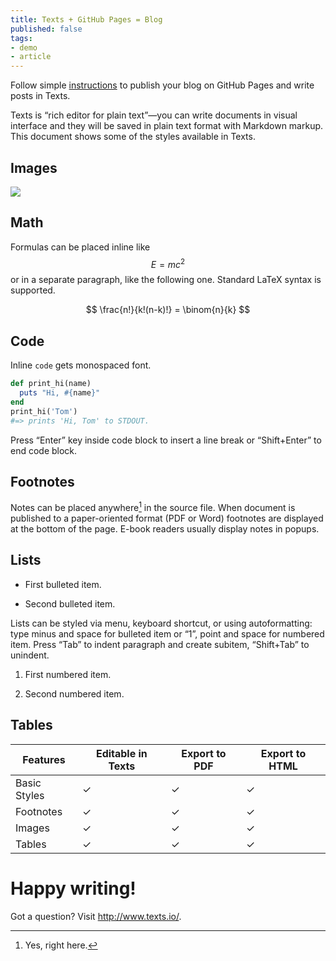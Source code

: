 ```yaml
---
title: Texts + GitHub Pages = Blog
published: false
tags:
- demo
- article
---
```


Follow simple [instructions](<http://www.texts.io/support/0017/>) to publish
your blog on GitHub Pages and write posts in Texts.

Texts is “rich editor for plain text”—you can write documents in visual
interface and they will be saved in plain text format with Markdown markup. This
document shows some of the styles available in Texts.

Images
------

![](<../images/radcliffe-camera.jpg>)

Math
----

Formulas can be placed inline like $$E=mc^2$$ or in a separate paragraph, like
the following one. Standard LaTeX syntax is supported.

$$
\frac{n!}{k!(n-k)!} = \binom{n}{k}
$$

Code
----

Inline `code` gets monospaced font.

~~~~~~~~~~~~~~~~~~~~~~~~~~~~~~~~~~~~~~~~~~~~~~~~~~~~~~~~~~~~~~~~~~~~~~~~~~~ ruby
def print_hi(name)
  puts "Hi, #{name}"
end
print_hi('Tom')
#=> prints 'Hi, Tom' to STDOUT.
~~~~~~~~~~~~~~~~~~~~~~~~~~~~~~~~~~~~~~~~~~~~~~~~~~~~~~~~~~~~~~~~~~~~~~~~~~~~~~~~

Press “Enter” key inside code block to insert a line break or “Shift+Enter” to
end code block.

Footnotes
---------

Notes can be placed anywhere[^1] in the source file. When document is published
to a paper-oriented format (PDF or Word) footnotes are displayed at the bottom
of the page. E-book readers usually display notes in popups.

[^1]: Yes, right here.

Lists
-----

-   First bulleted item.

-   Second bulleted item.

Lists can be styled via menu, keyboard shortcut, or using autoformatting: type
minus and space for bulleted item or “1”, point and space for numbered item.
Press “Tab” to indent paragraph and create subitem, “Shift+Tab” to unindent.

1.  First numbered item.

2.  Second numbered item.

Tables
------

| **Features** | **Editable in Texts** | **Export to PDF** | **Export to HTML** |
|--------------|-----------------------|-------------------|--------------------|
| Basic Styles | ✓                     | ✓                 | ✓                  |
| Footnotes    | ✓                     | ✓                 | ✓                  |
| Images       | ✓                     | ✓                 | ✓                  |
| Tables       | ✓                     | ✓                 | ✓                  |

Happy writing!
==============

Got a question? Visit <http://www.texts.io/>.
